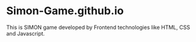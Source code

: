 # Simon-Game.github.io
This is SIMON game developed by Frontend technologies like HTML, CSS and Javascript.
